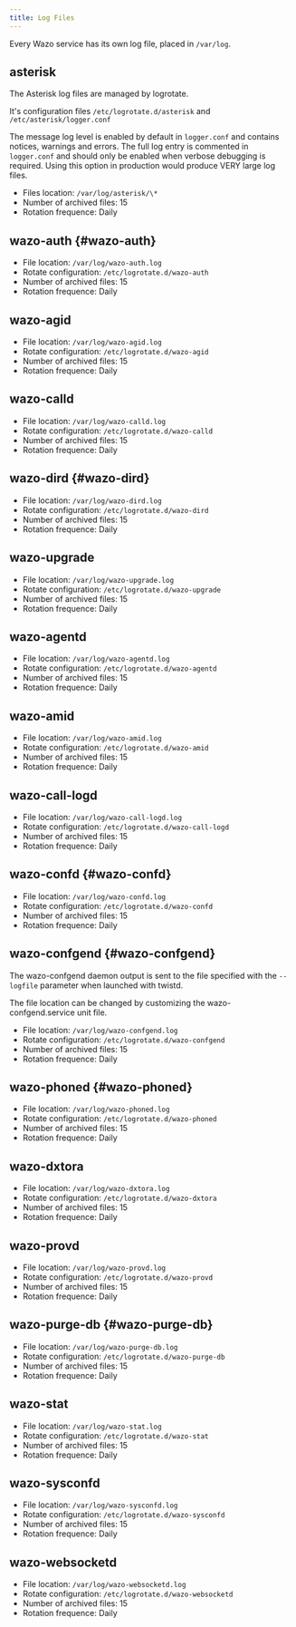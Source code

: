 ```yaml
---
title: Log Files
---
```


Every Wazo service has its own log file, placed in `/var/log`.

## asterisk

The Asterisk log files are managed by logrotate.

It's configuration files `/etc/logrotate.d/asterisk` and `/etc/asterisk/logger.conf`

The message log level is enabled by default in `logger.conf` and contains notices, warnings and
errors. The full log entry is commented in `logger.conf` and should only be enabled when verbose
debugging is required. Using this option in production would produce VERY large log files.

- Files location: `/var/log/asterisk/\*`
- Number of archived files: 15
- Rotation frequence: Daily

## wazo-auth {#wazo-auth}

- File location: `/var/log/wazo-auth.log`
- Rotate configuration: `/etc/logrotate.d/wazo-auth`
- Number of archived files: 15
- Rotation frequence: Daily

## wazo-agid

- File location: `/var/log/wazo-agid.log`
- Rotate configuration: `/etc/logrotate.d/wazo-agid`
- Number of archived files: 15
- Rotation frequence: Daily

## wazo-calld

- File location: `/var/log/wazo-calld.log`
- Rotate configuration: `/etc/logrotate.d/wazo-calld`
- Number of archived files: 15
- Rotation frequence: Daily

## wazo-dird {#wazo-dird}

- File location: `/var/log/wazo-dird.log`
- Rotate configuration: `/etc/logrotate.d/wazo-dird`
- Number of archived files: 15
- Rotation frequence: Daily

## wazo-upgrade

- File location: `/var/log/wazo-upgrade.log`
- Rotate configuration: `/etc/logrotate.d/wazo-upgrade`
- Number of archived files: 15
- Rotation frequence: Daily

## wazo-agentd

- File location: `/var/log/wazo-agentd.log`
- Rotate configuration: `/etc/logrotate.d/wazo-agentd`
- Number of archived files: 15
- Rotation frequence: Daily

## wazo-amid

- File location: `/var/log/wazo-amid.log`
- Rotate configuration: `/etc/logrotate.d/wazo-amid`
- Number of archived files: 15
- Rotation frequence: Daily

## wazo-call-logd

- File location: `/var/log/wazo-call-logd.log`
- Rotate configuration: `/etc/logrotate.d/wazo-call-logd`
- Number of archived files: 15
- Rotation frequence: Daily

## wazo-confd {#wazo-confd}

- File location: `/var/log/wazo-confd.log`
- Rotate configuration: `/etc/logrotate.d/wazo-confd`
- Number of archived files: 15
- Rotation frequence: Daily

## wazo-confgend {#wazo-confgend}

The wazo-confgend daemon output is sent to the file specified with the `--logfile` parameter when
launched with twistd.

The file location can be changed by customizing the wazo-confgend.service unit file.

- File location: `/var/log/wazo-confgend.log`
- Rotate configuration: `/etc/logrotate.d/wazo-confgend`
- Number of archived files: 15
- Rotation frequence: Daily

## wazo-phoned {#wazo-phoned}

- File location: `/var/log/wazo-phoned.log`
- Rotate configuration: `/etc/logrotate.d/wazo-phoned`
- Number of archived files: 15
- Rotation frequence: Daily

## wazo-dxtora

- File location: `/var/log/wazo-dxtora.log`
- Rotate configuration: `/etc/logrotate.d/wazo-dxtora`
- Number of archived files: 15
- Rotation frequence: Daily

## wazo-provd

- File location: `/var/log/wazo-provd.log`
- Rotate configuration: `/etc/logrotate.d/wazo-provd`
- Number of archived files: 15
- Rotation frequence: Daily

## wazo-purge-db {#wazo-purge-db}

- File location: `/var/log/wazo-purge-db.log`
- Rotate configuration: `/etc/logrotate.d/wazo-purge-db`
- Number of archived files: 15
- Rotation frequence: Daily

## wazo-stat

- File location: `/var/log/wazo-stat.log`
- Rotate configuration: `/etc/logrotate.d/wazo-stat`
- Number of archived files: 15
- Rotation frequence: Daily

## wazo-sysconfd

- File location: `/var/log/wazo-sysconfd.log`
- Rotate configuration: `/etc/logrotate.d/wazo-sysconfd`
- Number of archived files: 15
- Rotation frequence: Daily

## wazo-websocketd

- File location: `/var/log/wazo-websocketd.log`
- Rotate configuration: `/etc/logrotate.d/wazo-websocketd`
- Number of archived files: 15
- Rotation frequence: Daily
